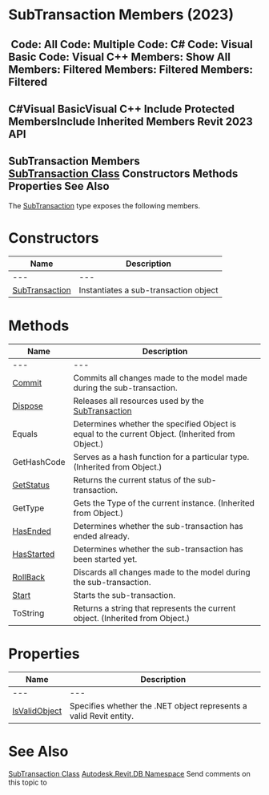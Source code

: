 # SubTransaction Members (2023)

﻿
 Code: All Code: Multiple Code: C# Code: Visual Basic Code: Visual C++  Members: Show All Members: Filtered Members: Filtered Members: Filtered   
---  
C#Visual BasicVisual C++
Include Protected MembersInclude Inherited Members
Revit 2023 API  
---  
SubTransaction Members  
[SubTransaction Class](801e5f17-cab0-044d-835c-a39592374f89.md "SubTransaction Class") Constructors Methods Properties See Also  
---  
The [SubTransaction](801e5f17-cab0-044d-835c-a39592374f89.md "SubTransaction Class") type exposes the following members.
# Constructors
| Name | Description |
| --- | --- |
| --- | --- | --- |
| [SubTransaction](45a22e3e-a4b0-ed07-ac79-3196ccfe9da7.md "SubTransaction Constructor") | Instantiates a sub-transaction object |

# Methods
| Name | Description |
| --- | --- |
| --- | --- | --- |
| [Commit](65a0359a-ef13-e7aa-7d5c-7470fe177848.md "Commit Method") | Commits all changes made to the model made during the sub-transaction. |
| [Dispose](ea153fdd-ccdc-41ca-3233-cfa661ccd164.md "Dispose Method") | Releases all resources used by the [SubTransaction](801e5f17-cab0-044d-835c-a39592374f89.md "SubTransaction Class") |
| Equals | Determines whether the specified Object is equal to the current Object. (Inherited from Object.) |
| GetHashCode | Serves as a hash function for a particular type.  (Inherited from Object.) |
| [GetStatus](3da7e561-66d4-97d5-ed12-7ff77b478421.md "GetStatus Method") | Returns the current status of the sub-transaction. |
| GetType | Gets the Type of the current instance. (Inherited from Object.) |
| [HasEnded](26649bc6-e455-e25d-3b03-929413f44e02.md "HasEnded Method") | Determines whether the sub-transaction has ended already. |
| [HasStarted](f901f404-1de2-912e-747d-375b0e782bef.md "HasStarted Method") | Determines whether the sub-transaction has been started yet. |
| [RollBack](3de65ee0-50f1-c601-62f9-c77479b08418.md "RollBack Method") | Discards all changes made to the model during the sub-transaction. |
| [Start](24a1e46d-2893-231a-cfff-a3f8e411247a.md "Start Method") | Starts the sub-transaction. |
| ToString | Returns a string that represents the current object. (Inherited from Object.) |

# Properties
| Name | Description |
| --- | --- |
| --- | --- | --- |
| [IsValidObject](62b0bb2e-0c8e-9b81-3c72-1703237b6c5b.md "IsValidObject Property") | Specifies whether the .NET object represents a valid Revit entity. |

# See Also
[SubTransaction Class](801e5f17-cab0-044d-835c-a39592374f89.md "SubTransaction Class")
[Autodesk.Revit.DB Namespace](87546ba7-461b-c646-cbb1-2cb8f5bff8b2.md "Autodesk.Revit.DB Namespace")
Send comments on this topic to 